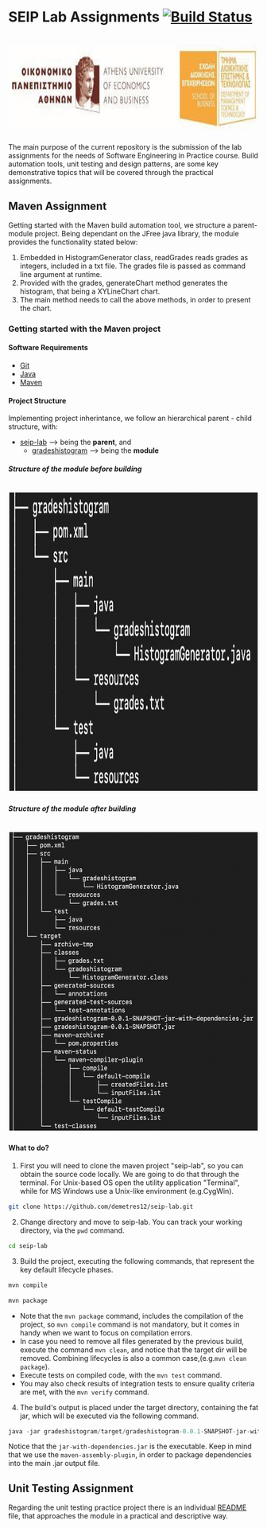 # SEIP Lab Assignments [![Build Status](https://github.com/demetres12/seip-lab/actions/workflows/maven.yml/badge.svg)](https://github.com/demetres12/seip-lab/actions)

<h1 align="center">
	<img height="171"  width="800" src="media/dmst-aueb.jpeg" alt="">
</h1>

The main purpose of the current repository is the submission of the lab
assignments for the needs of Software Engineering in Practice course. 
Build automation tools, unit testing and design patterns, are some key 
demonstrative topics that will be covered through the practical assignments.

## Maven Assignment

Getting started with the Maven build automation tool, we structure a parent-module project.
Being dependant on the JFree java library, the module provides the functionality stated below:

1. Embedded in HistogramGenerator class, readGrades reads grades as integers, 
included in a txt file. The grades file is passed as command line argument
at runtime.
2. Provided with the grades, generateChart method generates the histogram, that being a XYLineChart chart.
3. The main method needs to call the above methods, in order to present the chart.


### Getting started with the Maven project

#### Software Requirements

- [Git](https://git-scm.com/)
- [Java](https://www.java.com/en/)
- [Maven](https://maven.apache.org/)


#### Project Structure

Implementing project inherintance, we follow an hierarchical parent - child structure, with:

- [seip-lab](https://www.github.com/demetres12/seip-lab) --> being the **parent**, and
	- [gradeshistogram](https://www.github.com/demetres12/seip-lab/tree/development-2/gradeshistogram) --> being the **module**

##### Structure of the module before building
<h1 align="center">
	<img height="600"  width="500" src="media/module-tree-before-build.png" alt="">
</h1>

##### Structure of the module after building

<h1 align="center">
	<img height="600"  width="500" src="media/module-tree-after-build.png" alt="">
</h1>


#### What to do?

1. First you will need to clone the maven project "seip-lab", so you can obtain the source code locally. We are going to do that through the terminal. For Unix-based OS open the utility application "Terminal", while for MS Windows use a Unix-like environment (e.g.CygWin).

```bash
git clone https://github.com/demetres12/seip-lab.git
```

2. Change directory and move to seip-lab. You can track your working directory, via the `pwd` command.

```bash
cd seip-lab
```

3. Build the project, executing the following commands, that represent the key default lifecycle phases.

```bash
mvn compile
```
```bash
mvn package
```

- Note that the `mvn package` command, includes the compilation of the project, so `mvn compile` command is not mandatory, but it comes in handy when we want to focus on compilation errors.
- In case you need to remove all files generated by the previous build, execute the command `mvn clean`, and notice that the target dir will be removed. Combining lifecycles is also a common case,(e.g.`mvn clean package`).
- Execute tests on compiled code, with the `mvn test` command.
- You may also check results of integration tests to ensure quality criteria are met, with the `mvn verify` command.

4. The build's output is placed under the target directory, containing the fat jar, which will be executed via the following command.

```java
java -jar gradeshistogram/target/gradeshistogram-0.0.1-SNAPSHOT-jar-with-dependencies.jar gradeshistogram/src/main/resources/grades.txt
```
Notice that the `jar-with-dependencies.jar` is the executable. Keep in mind that we use the `maven-assembly-plugin`, in order to package dependencies into the main .jar output file.

## Unit Testing Assignment

Regarding the unit testing practice project there is an individual [README](https://github.com/demetres12/seip-lab/blob/development-2/unittesting/README.md) file, that approaches the module in a practical and descriptive way.